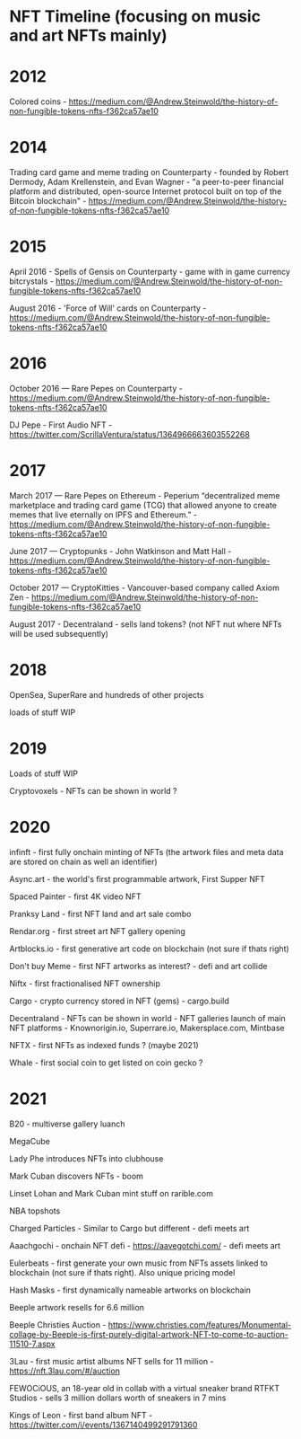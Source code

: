 # NFT Timeline (focusing on music and art NFTs mainly)

# 2012 

Colored coins - https://medium.com/@Andrew.Steinwold/the-history-of-non-fungible-tokens-nfts-f362ca57ae10

# 2014

Trading card game and meme trading on Counterparty - founded by Robert Dermody, Adam Krellenstein, and Evan Wagner - "a peer-to-peer financial platform and distributed, open-source Internet protocol built on top of the Bitcoin blockchain" - https://medium.com/@Andrew.Steinwold/the-history-of-non-fungible-tokens-nfts-f362ca57ae10

# 2015

April 2016 - Spells of Gensis on Counterparty - game with in game currency bitcrystals - https://medium.com/@Andrew.Steinwold/the-history-of-non-fungible-tokens-nfts-f362ca57ae10

August 2016 - 'Force of Will' cards on Counterparty - https://medium.com/@Andrew.Steinwold/the-history-of-non-fungible-tokens-nfts-f362ca57ae10

# 2016

October 2016 — Rare Pepes on Counterparty - https://medium.com/@Andrew.Steinwold/the-history-of-non-fungible-tokens-nfts-f362ca57ae10

DJ Pepe - First Audio NFT - https://twitter.com/ScrillaVentura/status/1364966663603552268

# 2017 

March 2017 — Rare Pepes on Ethereum - Peperium “decentralized meme marketplace and trading card game (TCG) that allowed anyone to create memes that live eternally on IPFS and Ethereum.”  - https://medium.com/@Andrew.Steinwold/the-history-of-non-fungible-tokens-nfts-f362ca57ae10

June 2017 — Cryptopunks - John Watkinson and Matt Hall - https://medium.com/@Andrew.Steinwold/the-history-of-non-fungible-tokens-nfts-f362ca57ae10

October 2017 — CryptoKitties - Vancouver-based company called Axiom Zen - https://medium.com/@Andrew.Steinwold/the-history-of-non-fungible-tokens-nfts-f362ca57ae10

August 2017 - Decentraland - sells land tokens? (not NFT nut where NFTs will be used subsequently)

# 2018

OpenSea, SuperRare and hundreds of other projects 

loads of stuff WIP

# 2019

Loads of stuff WIP

Cryptovoxels - NFTs can be shown in world ?

# 2020

infinft - first fully onchain minting of NFTs (the artwork files and meta data are stored on chain as well an identifier)

Async.art - the world's first programmable artwork, First Supper NFT

Spaced Painter - first 4K video NFT 

Pranksy Land - first NFT land and art sale combo

Rendar.org - first street art NFT gallery opening

Artblocks.io - first generative art code on blockchain (not sure if thats right)

Don't buy Meme - first NFT artworks as interest? - defi and art collide

Niftx - first fractionalised NFT ownership 

Cargo - crypto currency stored in NFT (gems) - cargo.build

Decentraland - NFTs can be shown in world - NFT galleries launch of main NFT platforms - Knownorigin.io, Superrare.io, Makersplace.com, Mintbase

NFTX - first NFTs as indexed funds ? (maybe 2021)

Whale - first social coin to get listed on coin gecko ?

# 2021

B20 - multiverse gallery luanch

MegaCube

Lady Phe introduces NFTs into clubhouse

Mark Cuban discovers NFTs - boom

Linset Lohan and Mark Cuban mint stuff on rarible.com

NBA topshots 

Charged Particles - Similar to Cargo but different - defi meets art

Aaachgochi - onchain NFT defi - https://aavegotchi.com/ - defi meets art

Eulerbeats - first generate your own music from NFTs assets linked to blockchain (not sure if thats right). Also unique pricing model

Hash Masks - first dynamically nameable artworks on blockchain 

Beeple artwork resells for 6.6 million

Beeple Christies Auction - https://www.christies.com/features/Monumental-collage-by-Beeple-is-first-purely-digital-artwork-NFT-to-come-to-auction-11510-7.aspx

3Lau - first music artist albums NFT sells for 11 million  - https://nft.3lau.com/#/auction

FEWOCiOUS, an 18-year old in collab with a virtual sneaker brand RTFKT Studios - sells 3 million dollars worth of sneakers in 7 mins

Kings of Leon - first band album NFT - https://twitter.com/i/events/1367140499291791360






